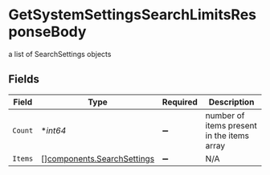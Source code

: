 # GetSystemSettingsSearchLimitsResponseBody

a list of SearchSettings objects


## Fields

| Field                                                                    | Type                                                                     | Required                                                                 | Description                                                              |
| ------------------------------------------------------------------------ | ------------------------------------------------------------------------ | ------------------------------------------------------------------------ | ------------------------------------------------------------------------ |
| `Count`                                                                  | **int64*                                                                 | :heavy_minus_sign:                                                       | number of items present in the items array                               |
| `Items`                                                                  | [][components.SearchSettings](../../models/components/searchsettings.md) | :heavy_minus_sign:                                                       | N/A                                                                      |